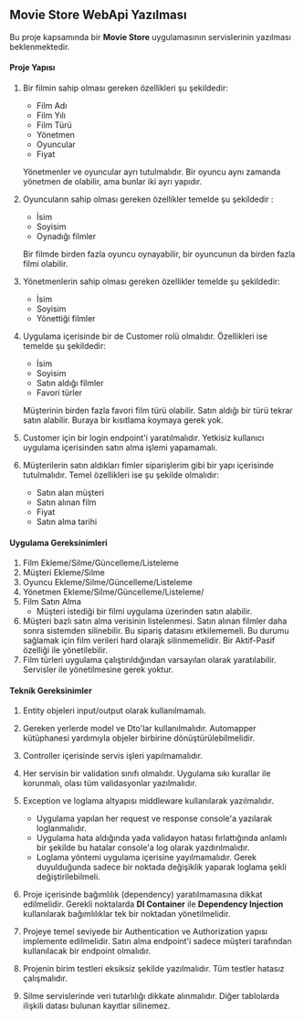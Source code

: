 ## Movie Store WebApi Yazılması

Bu proje kapsamında bir **Movie Store** uygulamasının servislerinin yazılması beklenmektedir. 
####  Proje Yapısı
1. Bir filmin sahip olması gereken özellikleri şu şekildedir:
    - Film Adı 
    - Film Yılı 
    - Film Türü 
    - Yönetmen 
    - Oyuncular 
    - Fiyat

    Yönetmenler ve oyuncular ayrı tutulmalıdır. Bir oyuncu aynı zamanda yönetmen de olabilir, ama bunlar iki ayrı yapıdır. 
    
2. Oyuncuların sahip olması gereken özellikler temelde şu şekildedir : 
    - İsim 
    - Soyisim 
    - Oynadığı filmler

    Bir filmde birden fazla oyuncu oynayabilir, bir oyuncunun da birden fazla filmi olabilir.  

3. Yönetmenlerin sahip olması gereken özellikler temelde şu şekildedir: 
    - İsim
    - Soyisim
    - Yönettiği filmler
     
4. Uygulama içerisinde bir de Customer rolü olmalıdır. Özellikleri ise temelde şu şekildedir: 

    - İsim
    - Soyisim 
    - Satın aldığı filmler
    - Favori türler

    Müşterinin birden fazla favori film türü olabilir. Satın aldığı bir türü tekrar satın alabilir. Buraya bir kısıtlama koymaya gerek yok. 

5. Customer için bir login endpoint'i yaratılmalıdır. Yetkisiz kullanıcı uygulama içerisinden satın alma işlemi yapamamalı.

6. Müşterilerin satın aldıkları fimler siparişlerim gibi bir yapı içerisinde tutulmalıdır. Temel özellikleri ise şu şekilde olmalıdır: 
    - Satın alan müşteri 
    - Satın alınan film
    - Fiyat
    - Satın alma tarihi

#### Uygulama Gereksinimleri

1. Film Ekleme/Silme/Güncelleme/Listeleme
2. Müşteri Ekleme/Silme
3. Oyuncu Ekleme/Silme/Güncelleme/Listeleme
4. Yönetmen Ekleme/Silme/Güncelleme/Listeleme/
5. Film Satın Alma
    - Müşteri istediği bir filmi uygulama üzerinden satın alabilir. 
6. Müşteri bazlı satın alma verisinin listelenmesi. Satın alınan filmler daha sonra sistemden silinebilir. Bu sipariş datasını etkilememeli. Bu durumu sağlamak için film verileri hard olarajk silinmemelidir. Bir Aktif-Pasif özelliği ile yönetilebilir. 
7. Film türleri uygulama çalıştırıldığından varsayılan olarak yaratılabilir. Servisler ile yönetilmesine gerek yoktur.  


#### Teknik Gereksinimler
1. Entity objeleri input/output olarak kullanılmamalı.
2. Gereken yerlerde model ve Dto'lar kullanılmalıdır. Automapper kütüphanesi yardımıyla objeler birbirine dönüştürülebilmelidir.  
2. Controller içerisinde servis işleri yapılmamalıdır. 
3. Her servisin bir validation sınıfı olmalıdır. Uygulama sıkı kurallar ile korunmalı, olası tüm validasyonlar yazılmalıdır.
4. Exception ve loglama altyapısı middleware kullanılarak yazılmalıdır. 
    * Uygulama yapılan her request ve response console'a yazılarak loglanmalıdır. 
    * Uygulama hata aldığında yada validayon hatası fırlattığında anlamlı bir şekilde bu hatalar console'a log olarak yazdırılmalıdır. 
    * Loglama yöntemi uygulama içerisine yayılmamalıdır. Gerek duyulduğunda sadece bir noktada değişiklik yaparak loglama şekli değiştirilebilmeli. 

5. Proje içerisinde bağımlılık (dependency) yaratılmamasına dikkat edilmelidir. Gerekli noktalarda **DI Container** ile **Dependency Injection** kullanılarak bağımlılıklar tek bir noktadan yönetilmelidir.

6. Projeye temel seviyede bir Authentication ve Authorization yapısı implemente edilmelidir. Satın alma endpoint'i sadece müşteri tarafından kullanılacak bir endpoint olmalıdır. 

7. Projenin birim testleri eksiksiz şekilde yazılmalıdır. Tüm testler hatasız çalışmalıdır.

7. Silme servislerinde veri tutarlılığı dikkate alınmalıdır. Diğer tablolarda ilişkili datası bulunan kayıtlar silinemez. 
